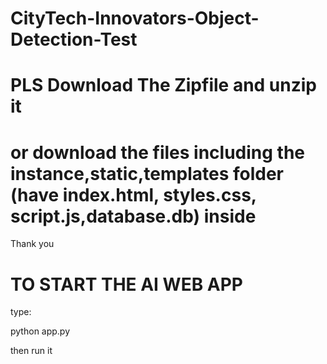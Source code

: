 # CityTech-Innovators-Object-Detection-Test

# PLS Download The Zipfile and unzip it 
# or download the files including the instance,static,templates folder (have index.html, styles.css, script.js,database.db) inside

Thank you

# TO START THE AI WEB APP
type:

python app.py 

then run it
